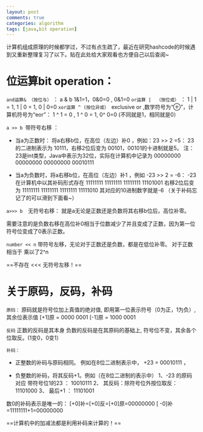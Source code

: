 ```yaml
---
layout: post
comments: true
categories: algorithm
tags: [java,bit operation]
---
```


计算机组成原理的时候都学过，不过有点生疏了，最近在研究hashcode的时候遇到又重新整理复习了以下。贴在此处给大家观看也方便自己以后查阅~

# 位运算bit operation：
`and运算& （按位与）` ： a & b  1&1=1，0&0=0 , 0&1=0 
`or运算 |  （按位或）` ： 1 | 1 = 1,     1 | 0 = 1,    0 | 0=0 
`xor运算 ^ (按位异或） `exclusive or ,数学符号为“⊕”，计算机符号为“eor”：
1 ^ 1 = 0  , 1 ^ 0 = 1,  0^ 0=0 
 (不同就是1，相同就是0）

`a >> b `带符号右移 ：
- 当a为正数时： 将a右移b位，在高位（左边）补0  ，例如：23 >> 2  =5：
 23的二进制表示为 10111，右移2位后变为 00101，00101的十进制就是5。
注：23是int类型，Java中表示为32位，实际在计算机中记录为 00000000 00000000 00000000 00010111

- 当a为负数时，将a右移b位，在高位（左边）补1 ，例如 -23 >> 2 = -6：
-23在计算机中以其补码形式存在 11111111 11111111 11111111  11101001
右移2位后变为 11111111 11111111 11111111  11111010 其对应的10进制数字就是-6
（关于补码忘记了的可以滑到下面看~）

`a>>> b  `无符号右移：
就是a无论是正数还是负数将其右移b位后，高位补零。

需要注意的是负数右移在高位补0相当于位数减少了并且变成了正数，因为第一位符号位变成了0表示正数。


`number << n`
带符号左移，无论对于正数还是负数，都是在低位补零。
对于正数相当于 乘以了2^n

==不存在 <<< 无符号左移！==

# 关于原码，反码，补码
`原码：`
原码就是符号位加上真值的绝对值, 即用第一位表示符号（0为正，1为负）, 其余位表示值
[+1]原 = 0000 0001
[-1]原 = 1000 0001


`反码`
正数的反码是其本身
负数的反码是在其原码的基础上, 符号位不变，其余各个位取反。(1变0，0变1）

`补码：`
- 正整数的补码与原码相同。 例如在8位二进制表示中，
+23 = 00010111 ，


- 负整数的补码，将其反码+1。例如（在8位二进制的表示中）
1、-23 的原码对应 带符号位1的23 ： 10010111 
2、 其反码：除符号位外按位取反： 11101000 
3、 最后+1 ：  11101001

数0的补码表示是唯一的：
[+0]补=[+0]反=[+0]原=00000000
[ -0]补=11111111+1=00000000

==计算机中的加减法都是利用补码来计算的！==